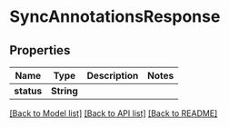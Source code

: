# SyncAnnotationsResponse

## Properties

Name | Type | Description | Notes
------------ | ------------- | ------------- | -------------
**status** | **String** |  | 

[[Back to Model list]](../README.md#documentation-for-models) [[Back to API list]](../README.md#documentation-for-api-endpoints) [[Back to README]](../README.md)


